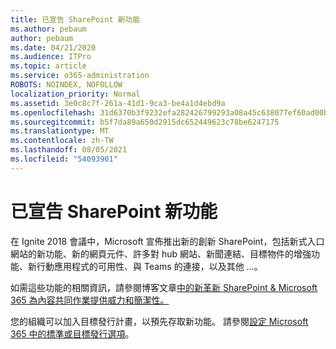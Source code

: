 ```yaml
---
title: 已宣告 SharePoint 新功能
ms.author: pebaum
author: pebaum
ms.date: 04/21/2020
ms.audience: ITPro
ms.topic: article
ms.service: o365-administration
ROBOTS: NOINDEX, NOFOLLOW
localization_priority: Normal
ms.assetid: 3e0c8c7f-261a-41d1-9ca3-be4a1d4ebd9a
ms.openlocfilehash: 31d6370b3f9232efa282426799293a08a45c638077ef60ad00bd11140e4c3d1e
ms.sourcegitcommit: b5f7da89a650d2915dc652449623c78be6247175
ms.translationtype: MT
ms.contentlocale: zh-TW
ms.lasthandoff: 08/05/2021
ms.locfileid: "54093901"
---
```

# <a name="sharepoint-new-features-announced"></a>已宣告 SharePoint 新功能

在 Ignite 2018 會議中，Microsoft 宣佈推出新的創新 SharePoint，包括新式入口網站的新功能、新的網頁元件、許多對 hub 網站、新聞連結、目標物件的增強功能、新行動應用程式的可用性、與 Teams 的連接，以及其他 ...。
  
如需這些功能的相關資訊，請參閱博客文章[中的新革新 SharePoint &amp; Microsoft 365 為內容共同作業提供威力和簡潔性。](https://go.microsoft.com/fwlink/?linkid=2026502)
  
您的組織可以加入目標發行計畫，以預先存取新功能。 請參閱[設定 Microsoft 365 中的標準或目標發行選項](https://docs.microsoft.com/microsoft-365/admin/manage/release-options-in-office-365)。
